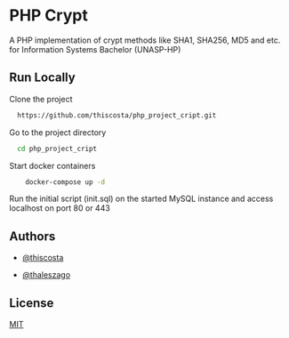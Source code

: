 
# PHP Crypt

A PHP implementation of crypt methods like SHA1, SHA256, MD5 and etc. for Information Systems Bachelor (UNASP-HP)

## Run Locally

Clone the project

```bash
  https://github.com/thiscosta/php_project_cript.git
```

Go to the project directory

```bash
  cd php_project_cript
```

Start docker containers

```bash
    docker-compose up -d
```

Run the initial script (init.sql) on the started MySQL instance and access localhost on port 80 or 443

  
## Authors

- [@thiscosta](https://www.github.com/thiscosta)

- [@thaleszago](https://github.com/ThalesZago)
## License

[MIT](https://choosealicense.com/licenses/mit/)

  
